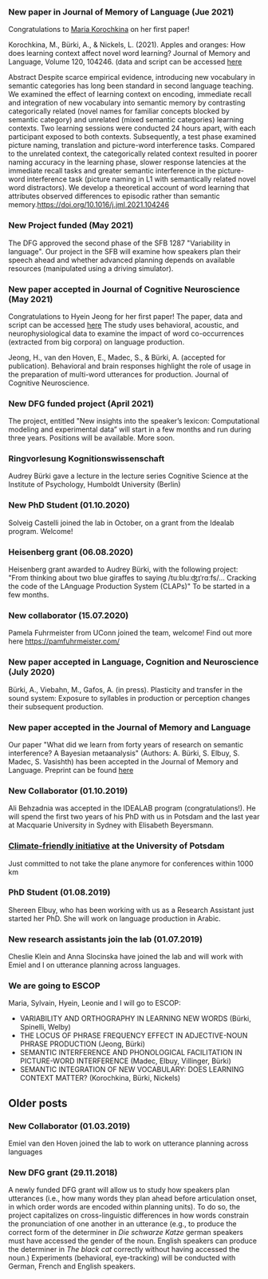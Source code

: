 
### New paper in Journal of Memory of Language (Jue 2021)
Congratulations to [Maria Korochkina](https://mariakna.github.io/) on her first paper! 

Korochkina, M., Bürki, A., & Nickels, L. (2021). Apples and oranges: How does learning context affect novel word learning? Journal of Memory and Language, Volume 120, 104246. (data and script can be accessed [here](https://osf.io/g7ftz/)

Abstract
Despite scarce empirical evidence, introducing new vocabulary in semantic categories has long been standard in second language teaching. We examined the effect of learning context on encoding, immediate recall and integration of new vocabulary into semantic memory by contrasting categorically related (novel names for familiar concepts blocked by semantic category) and unrelated (mixed semantic categories) learning contexts. Two learning sessions were conducted 24 hours apart, with each participant exposed to both contexts. Subsequently, a test phase examined picture naming, translation and picture-word interference tasks. Compared to the unrelated context, the categorically related context resulted in poorer naming accuracy in the learning phase, slower response latencies at the immediate recall tasks and greater semantic interference in the picture-word interference task (picture naming in L1 with semantically related novel word distractors). We develop a theoretical account of word learning that attributes observed differences to episodic rather than semantic memory.https://doi.org/10.1016/j.jml.2021.104246


### New Project funded (May 2021)
The DFG approved the second phase of the SFB 1287 "Variability in language". Our project in the SFB will examine how speakers plan their speech ahead and whether advanced planning depends on available resources (manipulated using a driving simulator). 


### New paper accepted in Journal of Cognitive Neuroscience (May 2021)
Congratulations to Hyein Jeong for her first paper! The paper, data and script can be accessed [here](https://osf.io/9gy4r/files)
The study uses behavioral, acoustic, and neurophysiological data to examine the impact of word co-occurrences (extracted from big corpora) on language production.

Jeong, H., van den Hoven, E., Madec, S., & Bürki, A. (accepted for publication). Behavioral and brain responses highlight the role of usage in the preparation of multi-word utterances for production. Journal of Cognitive Neuroscience.

### New DFG funded project (April 2021)
The project, entitled "New insights into the speaker’s lexicon: Computational modeling and experimental data” will start in a few months and run during three years. Positions will be available. More soon.
  

### Ringvorlesung Kognitionswissenschaft
Audrey Bürki gave a lecture in the lecture series Cognitive Science at the Institute of Psychology, Humboldt University (Berlin)

  
### New PhD Student (01.10.2020)
Solveig Castelli joined the lab in October, on a grant from the Idealab program. Welcome!
 
 
### Heisenberg grant (06.08.2020)
Heisenberg grant awarded to Audrey Bürki, with the following project: "From thinking about two blue giraffes to saying /tuːbluːʤɪˈrɑːfs/... Cracking the code of the LAnguage Production System (CLAPs)" To be started in a few months.

 
### New collaborator (15.07.2020)
Pamela Fuhrmeister from UConn joined the team, welcome! Find out more here https://pamfuhrmeister.com/

  
### New paper accepted in Language, Cognition and Neuroscience (July 2020)
Bürki, A., Viebahn, M., Gafos, A. (in press). Plasticity and transfer in the sound system: Exposure to syllables in production or perception changes their subsequent production.

 
### New paper accepted in the Journal of Memory and Language
Our paper "What did we learn from forty years of research on semantic interference? A Bayesian metaanalysis" (Authors: A. Bürki, S. Elbuy, S. Madec, S. Vasishth) has been accepted in the Journal of Memory and Language.
Preprint can be found [here](https://arxiv.org/abs/2004.05895)


### New Collaborator (01.10.2019)
Ali Behzadnia was accepted in the IDEALAB program (congratulations!). He will spend the first two years of his PhD with us in Potsdam and the last year at Macquarie University in Sydney with Elisabeth Beyersmann. 


### [Climate-friendly initiative](https://www.uni-potsdam.de/de/umweltportal/handlungsfelder/mobilitaet/dienstreisen.html?tx_powermail_pi1%5Baction%5D=create&tx_powermail_pi1%5Bcontroller%5D=Form&cHash=ef18126efde5e77de9585d8bf585fbe0) at the University of Potsdam

Just committed to not take the plane anymore for conferences within 1000 km




### PhD Student (01.08.2019)

Shereen Elbuy, who has been working with us as a Research Assistant just started her PhD. She will work on language production in Arabic.

 

### New research assistants join the lab (01.07.2019)

Cheslie Klein and Anna Slocinska have joined the lab and will work with Emiel and I on utterance planning across languages. 

 


### We are going to ESCOP

Maria, Sylvain, Hyein, Leonie and I will go to ESCOP:
- VARIABILITY AND ORTHOGRAPHY IN LEARNING NEW WORDS (Bürki, Spinelli, Welby)
- THE LOCUS OF PHRASE FREQUENCY EFFECT IN ADJECTIVE-NOUN PHRASE PRODUCTION (Jeong, Bürki)
- SEMANTIC INTERFERENCE AND PHONOLOGICAL FACILITATION IN PICTURE-WORD INTERFERENCE (Madec, Elbuy, Villinger, Bürki)
- SEMANTIC INTEGRATION OF NEW VOCABULARY: DOES LEARNING CONTEXT MATTER? (Korochkina, Bürki, Nickels)


## Older posts
### New Collaborator (01.03.2019)

Emiel van den Hoven joined the lab to work on utterance planning across languages


### New DFG grant (29.11.2018)

A newly funded DFG grant will allow us to study how speakers plan utterances (i.e., how many words they plan ahead before articulation onset, in which order words are encoded within planning units). To do so, the project capitalizes on cross-linguistic differences in how words constrain the pronunciation of one another in an utterance (e.g., to produce the correct form of the determiner in _Die schwarze Katze_ german speakers must have accessed the gender of the noun. English speakers can produce the determiner in _The black cat_ correctly without having accessed the noun.)
Experiments (behavioral, eye-tracking) will be conducted with German, French and English speakers.
